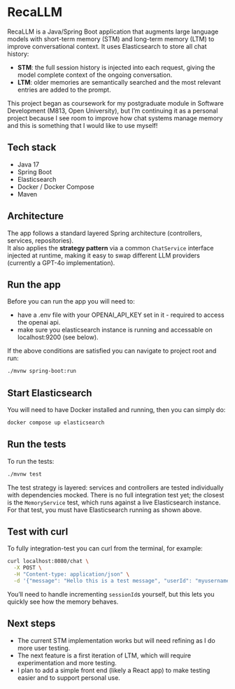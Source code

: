 # RecaLLM

RecaLLM is a Java/Spring Boot application that augments large language models with short-term memory (STM) and long-term memory (LTM) to improve conversational context. It uses Elasticsearch to store all chat history:  

- **STM**: the full session history is injected into each request, giving the model complete context of the ongoing conversation.  
- **LTM**: older memories are semantically searched and the most relevant entries are added to the prompt.  

This project began as coursework for my postgraduate module in Software Development (M813, Open University), but I’m continuing it as a personal project because I see room to improve how chat systems manage memory and this is something that I would like to use myself!

## Tech stack

- Java 17  
- Spring Boot  
- Elasticsearch  
- Docker / Docker Compose  
- Maven

## Architecture

The app follows a standard layered Spring architecture (controllers, services, repositories).  
It also applies the **strategy pattern** via a common `ChatService` interface injected at runtime, making it easy to swap different LLM providers (currently a GPT-4o implementation).

## Run the app

Before you can run the app you will need to:
- have a .env file with your OPENAI_API_KEY set in it - required to access the openai api.
- make sure you elasticsearch instance is running and accessable on localhost:9200 (see below).

If the above conditions are satisfied you can navigate to project root and run:

```bash
./mvnw spring-boot:run
```

## Start Elasticsearch

You will need to have Docker installed and running, then you can simply do:

```bash
docker compose up elasticsearch
```

## Run the tests

To run the tests:

```bash
./mvnw test
```

The test strategy is layered: services and controllers are tested individually with dependencies mocked. There is no full integration test yet; the closest is the `MemoryService` test, which runs against a live Elasticsearch instance. For that test, you must have Elasticsearch running as shown above.

## Test with curl

To fully integration-test you can curl from the terminal, for example:

```bash
curl localhost:8080/chat \
  -X POST \
  -H "Content-type: application/json" \
  -d '{"message": "Hello this is a test message", "userId": "myusername", "sessionId": "session-01"}'
```

You’ll need to handle incrementing `sessionId`s yourself, but this lets you quickly see how the memory behaves.

## Next steps

- The current STM implementation works but will need refining as I do more user testing.
- The next feature is a first iteration of LTM, which will require experimentation and more testing.
- I plan to add a simple front end (likely a React app) to make testing easier and to support personal use.

